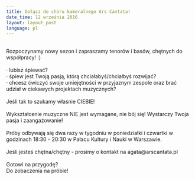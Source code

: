 ```yaml
---
title: Dołącz do chóru kameralnego Ars Cantata!
date_time: 12 września 2016
layout: layout_post
language: pl
---
```

<br>
Rozpoczynamy nowy sezon i zapraszamy tenorów i basów, chętnych do współpracy! :)
<br><br>
 · lubisz śpiewać?
<br>
· śpiew jest Twoją pasją, którą chciałabyś/chciałbyś rozwijać?
<br>
· chcesz ćwiczyć swoje umiejętności w przyjaznym zespole oraz brać udział w ciekawych projektach muzycznych?
<br><br>
Jeśli tak to szukamy właśnie CIEBIE!
<br><br>
Wykształcenie muzyczne NIE jest wymagane, nie bój się! Wystarczy Twoja pasja i zaangażowanie!
<br><br>
Próby odbywają się dwa razy w tygodniu w poniedziałki i czwartki w godzinach 18:30 - 20:30 w Pałacu Kultury i Nauki w Warszawie.
<br>
<br>
Jeśli jesteś chętna/chętny - prosimy o kontakt na agata@arscantata.pl
<br>
<br>
Gotowi na przygodę?
<br>
Do zobaczenia na próbie!


